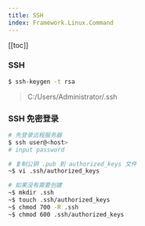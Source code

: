 ```yaml
---
title: SSH
index: Framework.Linux.Command
---
```


[[toc]]

### SSH 

``` bash
$ ssh-keygen -t rsa
```

> C:/Users/Administrator/.ssh

### SSH 免密登录

``` bash
# 先登录远程服务器
$ ssh user@<host>
# input password

# 复制公钥 .pub 到 authorized_keys 文件
~$ vi .ssh/authorized_keys

# 如果没有需要创建
~$ mkdir .ssh
~$ touch .ssh/authorized_keys
~$ chmod 700 -R .ssh
~$ chmod 600 .ssh/authorized_keys
```
